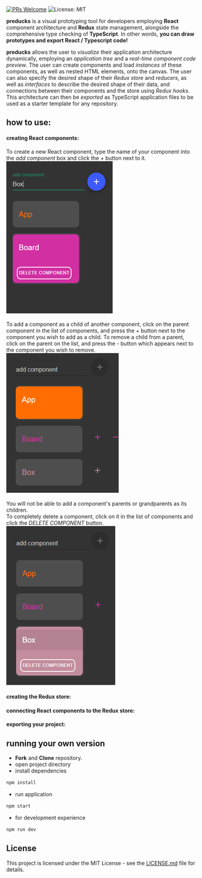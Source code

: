 [![PRs Welcome](https://img.shields.io/badge/PRs-welcome-brightgreen.svg)](https://github.com/oslabs-beta/preducks/pulls)
![License: MIT](https://img.shields.io/badge/License-MIT-yellow.svg)

**preducks** is a visual prototyping tool for developers employing **React** component architecture and **Redux** state management, alongside the comprehensive type checking of **TypeScript**.
In other words, **you can draw prototypes and export React / Typescript code!**

**preducks** allows the user to _visualize_ their application architecture dynamically, employing an _application tree_ and a _real-time component code preview_. The user can create components and load _instances_ of these components, as well as nested HTML elements, onto the canvas. The user can also specify the desired shape of their _Redux store_ and _reducers_, as well as _interfaces_ to describe the desired shape of their data, and connections between their components and the store using _Redux hooks_. This architecture can then be _exported_ as TypeScript application files to be used as a starter template for any repository.

## how to use:

#### creating React components:
To create a new React component, type the name of your component into the _add component_ box and click the _+_ button next to it.\
![create component](/images/createcomponent.PNG)\
\
To add a component as a child of another component, click on the parent component in the list of components, and press the _+_ button next to the component you wish to add as a child. To remove a child from a parent, click on the parent on the list, and press the _-_ button which appears next to the component you wish to remove.\
![add or remove child](/images/addordeletecomponent.PNG)\
\
You will not be able to add a component's parents or 
grandparents as its children.\
To completely delete a component, click on it in the list of components and click the _DELETE COMPONENT_ button.\
![delete component](/images/deletecomponent.PNG)
#### creating the Redux store:
#### connecting React components to the Redux store:
#### exporting your project:

## running your own version

- **Fork** and **Clone** repository.
- open project directory
- install dependencies

```bash
npm install
```

- run application

```bash
npm start
```

- for development experience

```bash
npm run dev
```

## License

This project is licensed under the MIT License - see the [LICENSE.md](https://github.com/oslabs-beta/preducks/blob/development/LICENSE.md) file for details.
